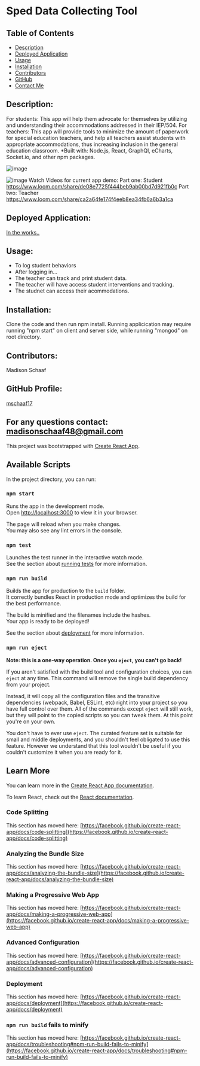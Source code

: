 # Sped Data Collecting Tool

## Table of Contents
* [Description](#description)
* [Deployed Application](#deployed-application)
* [Usage](#usage)
* [Installation](#installation)
* [Contributors](#contributors)
* [GitHub](#github-profile)
* [Contact Me](#for-any-questions-contact)

## Description:
For students: This app will help them advocate for themselves by utilizing and understanding their accommodations addressed in their IEP/504.
For teachers: This app will provide tools to minimize the amount of paperwork for special education teachers, and help all teachers assist students with appropriate accommodations, thus increasing inclusion in the general education classroom. 
*Built with: Node.js, React, GraphQl, eCharts, Socket.io, and other npm packages.

![image](https://user-images.githubusercontent.com/97362296/227383596-0674cc18-fbca-4da6-9168-931011b4b40c.png)

![image](https://user-images.githubusercontent.com/97362296/227383685-2f0621f6-e2ae-4952-abbe-110aa380087f.png)
Watch Videos for current app demo:
Part one: Student 
https://www.loom.com/share/de08e7725f444beb9ab00bd7d921fb0c
Part two: Teacher
https://www.loom.com/share/ca2a64fe174f4eeb8ea34fb6a6b3a1ca



## Deployed Application:
[In the works..](https://inclusion-student-app-351765654f70.herokuapp.com/)

## Usage:
* To log student behaviors
* After logging in...
* The teacher can track and print student data. 
* The teacher will have access student interventions and tracking.
* The studnet can access their acommodations.

## Installation:
Clone the code and then run npm install. Running applicication may require running "npm start" on client and server side, while running "mongod" on root directory.

## Contributors:
Madison Schaaf


## GitHub Profile:
[mschaaf17](https://github.com/mschaaf17)


## For any questions contact: madisonschaaf48@gmail.com


This project was bootstrapped with [Create React App](https://github.com/facebook/create-react-app).

## Available Scripts

In the project directory, you can run:

### `npm start`

Runs the app in the development mode.\
Open [http://localhost:3000](http://localhost:3000) to view it in your browser.

The page will reload when you make changes.\
You may also see any lint errors in the console.

### `npm test`

Launches the test runner in the interactive watch mode.\
See the section about [running tests](https://facebook.github.io/create-react-app/docs/running-tests) for more information.

### `npm run build`

Builds the app for production to the `build` folder.\
It correctly bundles React in production mode and optimizes the build for the best performance.

The build is minified and the filenames include the hashes.\
Your app is ready to be deployed!

See the section about [deployment](https://facebook.github.io/create-react-app/docs/deployment) for more information.

### `npm run eject`

**Note: this is a one-way operation. Once you `eject`, you can't go back!**

If you aren't satisfied with the build tool and configuration choices, you can `eject` at any time. This command will remove the single build dependency from your project.

Instead, it will copy all the configuration files and the transitive dependencies (webpack, Babel, ESLint, etc) right into your project so you have full control over them. All of the commands except `eject` will still work, but they will point to the copied scripts so you can tweak them. At this point you're on your own.

You don't have to ever use `eject`. The curated feature set is suitable for small and middle deployments, and you shouldn't feel obligated to use this feature. However we understand that this tool wouldn't be useful if you couldn't customize it when you are ready for it.

## Learn More

You can learn more in the [Create React App documentation](https://facebook.github.io/create-react-app/docs/getting-started).

To learn React, check out the [React documentation](https://reactjs.org/).

### Code Splitting

This section has moved here: [https://facebook.github.io/create-react-app/docs/code-splitting](https://facebook.github.io/create-react-app/docs/code-splitting)

### Analyzing the Bundle Size

This section has moved here: [https://facebook.github.io/create-react-app/docs/analyzing-the-bundle-size](https://facebook.github.io/create-react-app/docs/analyzing-the-bundle-size)

### Making a Progressive Web App

This section has moved here: [https://facebook.github.io/create-react-app/docs/making-a-progressive-web-app](https://facebook.github.io/create-react-app/docs/making-a-progressive-web-app)

### Advanced Configuration

This section has moved here: [https://facebook.github.io/create-react-app/docs/advanced-configuration](https://facebook.github.io/create-react-app/docs/advanced-configuration)

### Deployment

This section has moved here: [https://facebook.github.io/create-react-app/docs/deployment](https://facebook.github.io/create-react-app/docs/deployment)

### `npm run build` fails to minify

This section has moved here: [https://facebook.github.io/create-react-app/docs/troubleshooting#npm-run-build-fails-to-minify](https://facebook.github.io/create-react-app/docs/troubleshooting#npm-run-build-fails-to-minify)
